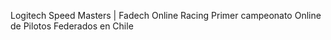 Logitech Speed Masters | Fadech Online Racing
Primer campeonato Online de Pilotos Federados en Chile